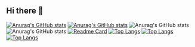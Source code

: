 ## Hi there 👋

<!--
**initpassion/initpassion** is a ✨ _special_ ✨ repository because its `README.md` (this file) appears on your GitHub profile.

Here are some ideas to get you started:

- 🔭 I’m currently working on ...
- 🌱 I’m currently learning ...
- 👯 I’m looking to collaborate on ...
- 🤔 I’m looking for help with ...
- 💬 Ask me about ...
- 📫 How to reach me: ...
- 😄 Pronouns: ...
- ⚡ Fun fact: ...
-->
[![Anurag's GitHub stats](https://github-readme-stats.vercel.app/api?username=initpassion)](https://github.com/initpassion/github-readme-stats)
[![Anurag's GitHub stats](https://github-readme-stats.vercel.app/api?username=initpassion)](https://github.com/initpassion/github-readme-stats)
![Anurag's GitHub stats](https://github-readme-stats.vercel.app/api?username=initpasssion&show_icons=true)
![Anurag's GitHub stats](https://github-readme-stats.vercel.app/api?username=initpassion&show_icons=true&theme=radical)
[![Readme Card](https://github-readme-stats.vercel.app/api/pin/?username=initpassion&repo=github-readme-stats)](https://github.com/initpassion/github-readme-stats)
[![Top Langs](https://github-readme-stats.vercel.app/api/top-langs/?username=initpassion)](https://github.com/initpassion/github-readme-stats)
[![Top Langs](https://github-readme-stats.vercel.app/api/top-langs/?username=initpassion&hide=javascript,html)](https://github.com/initpassion/github-readme-stats)
[![Top Langs](https://github-readme-stats.vercel.app/api/top-langs/?username=initpassion&layout=compact)](https://github.com/initpassion/github-readme-stats)
